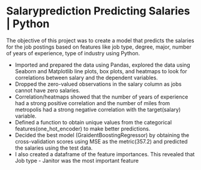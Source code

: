 # Salaryprediction Predicting Salaries | Python
The objective of this project was to create a model that predicts the salaries for the job postings based on features like job type, degree, major, number of years of experience, type of industry using Python.

- Imported and prepared the data using Pandas, explored the data using Seaborn and Matplotlib line plots, box plots, and heatmaps to look for correlations between salary and the dependent variables.
- Dropped the zero-valued observations in the salary column as jobs cannot have zero salaries.
- Correlation/heatmaps showed that the number of years of experience had a strong positive correlation and the number of miles from metropolis had a strong negative correlation with the target(salary) variable.
- Defined a function to obtain unique values from the categorical features(one_hot_encoder) to make better predictions.
- Decided the best model (GraidentBoostingRegressor) by obtaining the cross-validation scores using MSE as the metric(357.2) and predicted the salaries using the test data.
- I also created a dataframe of the feature importances. This revealed that Job type - Janitor was the most important feature
